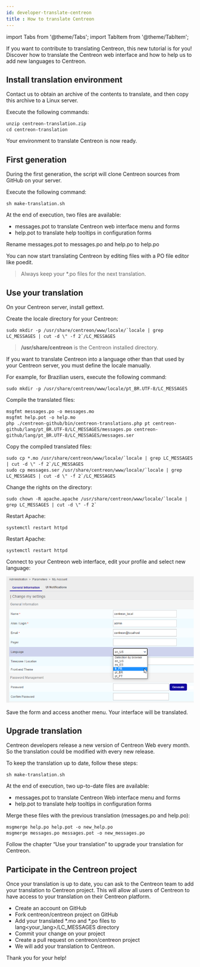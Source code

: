 ```yaml
---
id: developer-translate-centreon
title : How to translate Centreon
---
```

import Tabs from '@theme/Tabs';
import TabItem from '@theme/TabItem';


If you want to contribute to translating Centreon, this new tutorial is for you! Discover how to translate the Centreon web
interface and how to help us to add new languages to Centreon.

## Install translation environment

Contact us to obtain an archive of the contents to translate, and then copy this archive to a Linux server.

Execute the following commands:
```shell
unzip centreon-translation.zip
cd centreon-translation
```

Your environment to translate Centreon is now ready.

## First generation

During the first generation, the script will clone Centreon sources from GitHub on your server.

Execute the following command:

```shell
sh make-translation.sh
```

At the end of execution, two files are available:

* messages.pot to translate Centreon web interface menu and forms
* help.pot to translate help tooltips in configuration forms

Rename messages.pot to messages.po and help.po to help.po

You can now start translating Centreon by editing files with a PO file editor like poedit.

> Always keep your \*.po files for the next translation.

## Use your translation

On your Centreon server, install gettext.

Create the locale directory for your Centreon:

```shell
sudo mkdir -p /usr/share/centreon/www/locale/`locale | grep LC_MESSAGES | cut -d \" -f 2`/LC_MESSAGES
```

> **/usr/share/centreon** is the Centreon installed directory.

If you want to translate Centreon into a language other than that used by your Centreon server, you must define the
locale manually.

For example, for Brazilian users, execute the following command:

```shell
sudo mkdir -p /usr/share/centreon/www/locale/pt_BR.UTF-8/LC_MESSAGES
```

Compile the translated files:

```shell
msgfmt messages.po -o messages.mo
msgfmt help.pot -o help.mo
php ./centreon-github/bin/centreon-translations.php pt centreon-github/lang/pt_BR.UTF-8/LC_MESSAGES/messages.po centreon-github/lang/pt_BR.UTF-8/LC_MESSAGES/messages.ser
```

Copy the compiled translated files:

```shell
sudo cp *.mo /usr/share/centreon/www/locale/`locale | grep LC_MESSAGES | cut -d \" -f 2`/LC_MESSAGES
sudo cp messages.ser /usr/share/centreon/www/locale/`locale | grep LC_MESSAGES | cut -d \" -f 2`/LC_MESSAGES
```

Change the rights on the directory:

```shell
sudo chown -R apache.apache /usr/share/centreon/www/locale/`locale | grep LC_MESSAGES | cut -d \" -f 2`
```

<Tabs groupId="sync">
<TabItem value="Alma/ RHEL / Oracle Linux 8" label="Alma/ RHEL / Oracle Linux 8">

Restart Apache:

```shell
systemctl restart httpd
```

</TabItem>
<TabItem value="Alma / RHEL / Oracle Linux 9" label="Alma / RHEL / Oracle Linux 9">

Restart Apache:

```shell
systemctl restart httpd
```

</TabItem>
</Tabs>

Connect to your Centreon web interface, edit your profile and select new language:

![image](../assets/getting-started/change_language_2.png)

Save the form and access another menu. Your interface will be translated.

## Upgrade translation

Centreon developers release a new version of Centreon Web every month. So the translation could be modified with every new
release.

To keep the translation up to date, follow these steps:

```shell
sh make-translation.sh
```

At the end of execution, two up-to-date files are available:

* messages.pot to translate Centreon Web interface menu and forms
* help.pot to translate help tooltips in configuration forms

Merge these files with the previous translation (messages.po and help.po):

```shell
msgmerge help.po help.pot -o new_help.po
msgmerge messages.po messages.pot -o new_messages.po
```

Follow the chapter “Use your translation” to upgrade your translation for Centreon.

## Participate in the Centreon project

Once your translation is up to date, you can ask to the Centreon team to add your translation to Centreon project. This
will allow all users of Centreon to have access to your translation on their Centreon platform.

* Create an account on GitHub
* Fork centreon/centreon project on GitHub
* Add your translated \*.mo and \*.po files to lang\<your_lang\>/LC_MESSAGES directory
* Commit your change on your project
* Create a pull request on centreon/centreon project
* We will add your translation to Centreon.

Thank you for your help!
